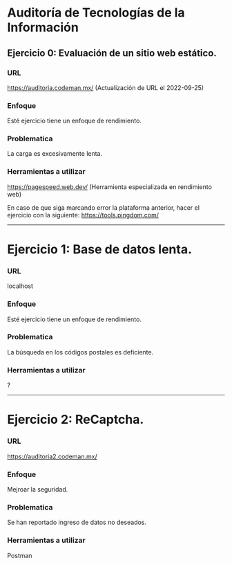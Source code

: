 # Auditoría de Tecnologías de la Información

## Ejercicio 0: Evaluación de un sitio web estático.

### URL

https://auditoria.codeman.mx/ (Actualización de URL el 2022-09-25)

### Enfoque

Esté ejercicio tiene un enfoque de rendimiento.

### Problematica

La carga es excesivamente lenta.

### Herramientas a utilizar

https://pagespeed.web.dev/ (Herramienta especializada en rendimiento web)

En caso de que siga marcando error la plataforma anterior, hacer el ejercicio con la siguiente: https://tools.pingdom.com/

---

# Ejercicio 1: Base de datos lenta.

### URL

localhost

### Enfoque

Esté ejercicio tiene un enfoque de rendimiento.

### Problematica

La búsqueda en los códigos postales es deficiente.

### Herramientas a utilizar

?

---

# Ejercicio 2: ReCaptcha.

### URL

https://auditoria2.codeman.mx/

### Enfoque

Mejroar la seguridad.

### Problematica

Se han reportado ingreso de datos no deseados.

### Herramientas a utilizar

Postman